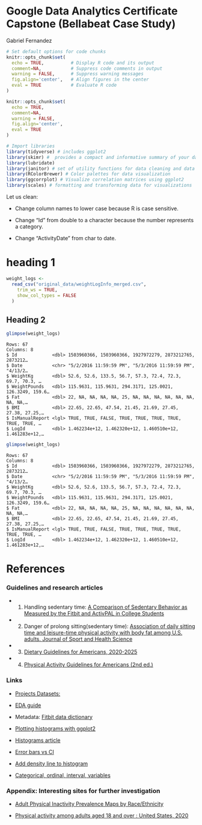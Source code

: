 Google Data Analytics Certificate Capstone (Bellabeat Case Study)
================
Gabriel Fernandez

``` r
# Set default options for code chunks
knitr::opts_chunk$set(
  echo = TRUE,          # Display R code and its output
  comment=NA,           # Suppress code comments in output
  warning = FALSE,      # Suppress warning messages
  fig.align='center',   # Align figures in the center
  eval = TRUE           # Evaluate R code
)
```

``` r
knitr::opts_chunk$set(
  echo = TRUE,
  comment=NA,
  warning = FALSE,
  fig.align='center',
  eval = TRUE
)
```

``` r
# Import libraries 
library(tidyverse) # includes ggplot2
library(skimr) #  provides a compact and informative summary of your dataframe or dataset
library(lubridate)
library(janitor) # set of utility functions for data cleaning and data frame tidying tasks
library(RColorBrewer) # Color palettes for data visualization
library(ggcorrplot) # Visualize correlation matrices using ggplot2
library(scales) # formatting and transforming data for visualizations
```

Let us clean:

- Change column names to lower case because R is case sensitive.

- Change “Id” from double to a character because the number represents a
  category.

- Change “ActivityDate” from char to date.

# heading 1

``` r
weight_logs <-
  read_csv("original_data/weightLogInfo_merged.csv",
    trim_ws = TRUE,
    show_col_types = FALSE
  )
```

## Heading 2

``` r
glimpse(weight_logs)
```

    Rows: 67
    Columns: 8
    $ Id             <dbl> 1503960366, 1503960366, 1927972279, 2873212765, 2873212…
    $ Date           <chr> "5/2/2016 11:59:59 PM", "5/3/2016 11:59:59 PM", "4/13/2…
    $ WeightKg       <dbl> 52.6, 52.6, 133.5, 56.7, 57.3, 72.4, 72.3, 69.7, 70.3, …
    $ WeightPounds   <dbl> 115.9631, 115.9631, 294.3171, 125.0021, 126.3249, 159.6…
    $ Fat            <dbl> 22, NA, NA, NA, NA, 25, NA, NA, NA, NA, NA, NA, NA, NA,…
    $ BMI            <dbl> 22.65, 22.65, 47.54, 21.45, 21.69, 27.45, 27.38, 27.25,…
    $ IsManualReport <lgl> TRUE, TRUE, FALSE, TRUE, TRUE, TRUE, TRUE, TRUE, TRUE, …
    $ LogId          <dbl> 1.462234e+12, 1.462320e+12, 1.460510e+12, 1.461283e+12,…

``` r
glimpse(weight_logs)
```

    Rows: 67
    Columns: 8
    $ Id             <dbl> 1503960366, 1503960366, 1927972279, 2873212765, 2873212…
    $ Date           <chr> "5/2/2016 11:59:59 PM", "5/3/2016 11:59:59 PM", "4/13/2…
    $ WeightKg       <dbl> 52.6, 52.6, 133.5, 56.7, 57.3, 72.4, 72.3, 69.7, 70.3, …
    $ WeightPounds   <dbl> 115.9631, 115.9631, 294.3171, 125.0021, 126.3249, 159.6…
    $ Fat            <dbl> 22, NA, NA, NA, NA, 25, NA, NA, NA, NA, NA, NA, NA, NA,…
    $ BMI            <dbl> 22.65, 22.65, 47.54, 21.45, 21.69, 27.45, 27.38, 27.25,…
    $ IsManualReport <lgl> TRUE, TRUE, FALSE, TRUE, TRUE, TRUE, TRUE, TRUE, TRUE, …
    $ LogId          <dbl> 1.462234e+12, 1.462320e+12, 1.460510e+12, 1.461283e+12,…

# References

### Guidelines and research articles

- 1.  Handling sedentary time: [A Comparison of Sedentary Behavior as
      Measured by the Fitbit and ActivPAL in College
      Students](https://www.mdpi.com/1660-4601/18/8/3914)

- 2.  Danger of prolong sitting(sedentary time): [Association of daily
      sitting time and leisure-time physical activity with body fat
      among U.S. adults. Journal of Sport and Health
      Science](https://www.sciencedirect.com/science/article/pii/S2095254622001016)

- 3.  [Dietary Guidelines for Americans,
      2020-2025](https://www.dietaryguidelines.gov/)

- 4.  [Physical Activity Guidelines for Americans (2nd
      ed.)](https://health.gov/sites/default/files/2019-09/Physical_Activity_Guidelines_2nd_edition.pdf)

### Links

- [Projects Datasets:](https://www.kaggle.com/datasets/arashnic/fitbit)

- [EDA guide](https://rpubs.com/jovial/r)

- Metadata: [Fitbit data
  dictionary](https://www.fitabase.com/resources/knowledge-base/exporting-data/data-dictionaries/)

- [Plotting histograms with
  ggplot2](https://appsilon.com/ggplot2-histograms/)

- [Histograms article](https://statisticsbyjim.com/basics/histograms/)

- [Error bars vs
  CI](https://blogs.sas.com/content/iml/2019/10/09/statistic-error-bars-mean.html)

- [Add density line to histogram](https://r-coder.com/density-plot-r)

- [Categorical, ordinal, interval,
  variables](https://www.graphpad.com/guides/prism/latest/statistics/the_different_kinds_of_variabl.htm)

### Appendix: Interesting sites for further investigation

- [Adult Physical Inactivity Prevalence Maps by
  Race/Ethnicity](https://www.cdc.gov/physicalactivity/data/inactivity-prevalence-maps/index.html#Race-Ethnicity)

- [Physical activity among adults aged 18 and over : United States,
  2020](https://stacks.cdc.gov/view/cdc/120213)
